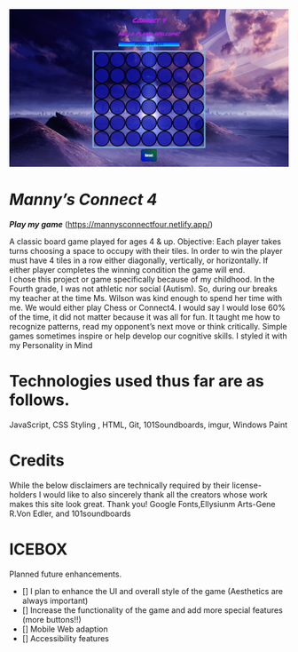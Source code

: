 <img src="./Assets/Connect 4 Snapshot.png">



# ***Manny’s Connect 4*** 
***Play my game*** (https://mannysconnectfour.netlify.app/)

A classic board game played for ages 4 & up.
Objective: Each player takes turns choosing a space to occupy with their tiles. In order to win the player must have 4 tiles in a row either diagonally, vertically, or horizontally. If either player completes the winning condition the game will end.  
I chose this project or game specifically because of my childhood. In the Fourth grade, I was not athletic nor social (Autism). So, during our breaks my teacher at the time Ms. Wilson was kind enough to spend her time with me. We would either play Chess or Connect4. I would say I would lose 60% of the time, it did not matter because it was all for fun. It taught me how to recognize patterns, read my opponent’s next move or think critically. Simple games sometimes inspire or help develop our cognitive skills. 
I styled it with my Personality in Mind

# Technologies used thus far are as follows.

JavaScript,
CSS Styling ,
HTML,
Git,
101Soundboards,
imgur,
Windows Paint
# Credits
While the below disclaimers are technically required by their license-holders I would like to also sincerely thank all the creators whose work makes this site look great. Thank you!
Google Fonts,Ellysiunm Arts-Gene R.Von Edler, and 101soundboards
# ICEBOX

Planned future enhancements.
- [] I plan to enhance the UI and overall style of the game (Aesthetics are always important)
- [] Increase the functionality of the game and add more special features (more buttons!!)
- [] Mobile Web adaption
- [] Accessibility features 
